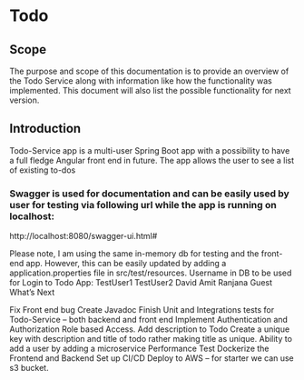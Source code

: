 
# Todo
## Scope
The purpose and scope of this documentation is to provide an overview of the Todo Service along with information like how the functionality was implemented. This document will also list the possible functionality for next version.
## Introduction
Todo-Service app is a multi-user Spring Boot app with a possibility to have a full fledge Angular front end in future. The app allows the user to see a list of existing to-dos 

### Swagger is used for documentation and can be easily used by user for testing via following url while the app is running on localhost:
http://localhost:8080/swagger-ui.html#

Please note, I am using the same in-memory db for testing and the front-end app. However, this can be easily updated by adding a application.properties file in src/test/resources.
Username in DB to be used for Login to Todo App:
TestUser1
TestUser2
David
Amit
Ranjana
Guest
What’s Next

Fix Front end bug 
Create Javadoc
Finish Unit and Integrations tests for Todo-Service – both backend and front end
Implement Authentication and Authorization
Role based Access.
Add description to Todo
Create a unique key with description and title of todo rather making title as unique.
Ability to add a user by adding a microservice
Performance Test
Dockerize the Frontend and Backend
Set up CI/CD
Deploy to AWS – for starter we can use s3 bucket.

